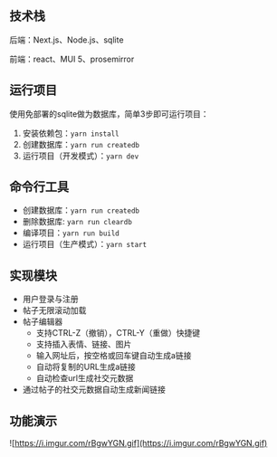 ## 技术栈

后端：Next.js、Node.js、sqlite

前端：react、MUI 5、prosemirror

## 运行项目

使用免部署的sqlite做为数据库，简单3步即可运行项目：

1. 安装依赖包：`yarn install`
2. 创建数据库：`yarn run createdb`
3. 运行项目（开发模式）：`yarn dev`



## 命令行工具

- 创建数据库：`yarn run createdb`
- 删除数据库: `yarn run cleardb`
- 编译项目：`yarn run build`
- 运行项目（生产模式）：`yarn start`



## 实现模块

- 用户登录与注册
- 帖子无限滚动加载
- 帖子编辑器
  - 支持CTRL-Z（撤销），CTRL-Y（重做）快捷键
  - 支持插入表情、链接、图片
  - 输入网址后，按空格或回车键自动生成a链接
  - 自动将复制的URL生成a链接
  - 自动检查url生成社交元数据
- 通过帖子的社交元数据自动生成新闻链接

## 功能演示

![https://i.imgur.com/rBgwYGN.gif](https://i.imgur.com/rBgwYGN.gif)

